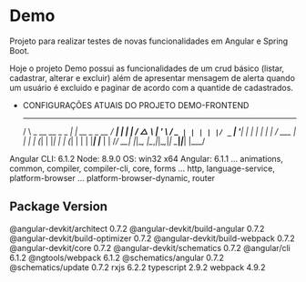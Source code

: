 # Demo
Projeto para realizar testes de novas funcionalidades em Angular e Spring Boot.

Hoje o projeto Demo possui as funcionalidades de um crud básico (listar, cadastrar, alterar e excluir) além de apresentar mensagem de alerta quando um usuário é excluido e paginar de acordo com a quantide de cadastrados.

* CONFIGURAÇÕES ATUAIS DO PROJETO DEMO-FRONTEND
     _                      _                 ____ _     ___
    / \   _ __   __ _ _   _| | __ _ _ __     / ___| |   |_ _|
   / △ \ | '_ \ / _` | | | | |/ _` | '__|   | |   | |    | |
  / ___ \| | | | (_| | |_| | | (_| | |      | |___| |___ | |
 /_/   \_\_| |_|\__, |\__,_|_|\__,_|_|       \____|_____|___|
                |___/


Angular CLI: 6.1.2
Node: 8.9.0
OS: win32 x64
Angular: 6.1.1
... animations, common, compiler, compiler-cli, core, forms
... http, language-service, platform-browser
... platform-browser-dynamic, router

Package                           Version
-----------------------------------------------------------
@angular-devkit/architect         0.7.2
@angular-devkit/build-angular     0.7.2
@angular-devkit/build-optimizer   0.7.2
@angular-devkit/build-webpack     0.7.2
@angular-devkit/core              0.7.2
@angular-devkit/schematics        0.7.2
@angular/cli                      6.1.2
@ngtools/webpack                  6.1.2
@schematics/angular               0.7.2
@schematics/update                0.7.2
rxjs                              6.2.2
typescript                        2.9.2
webpack                           4.9.2
